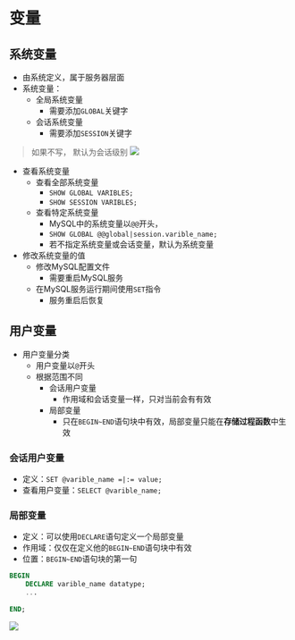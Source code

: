 # 变量
## 系统变量
- 由系统定义，属于服务器层面
- 系统变量：
	- 全局系统变量
		- 需要添加`GLOBAL`关键字
	- 会话系统变量
		- 需要添加`SESSION`关键字
> 如果不写， 默认为会话级别
![](https://jiunian-pic-1310185536.cos.ap-nanjing.myqcloud.com/picgo%2F20221009171203.png)
- 查看系统变量
	- 查看全部系统变量
		- `SHOW GLOBAL VARIBLES;`
		- `SHOW SESSION VARIBLES;`
	- 查看特定系统变量
		- MySQL中的系统变量以`@@`开头，
		- `SHOW GLOBAL @@global|session.varible_name;`
		- 若不指定系统变量或会话变量，默认为系统变量
- 修改系统变量的值
	- 修改MySQL配置文件
		- 需要重启MySQL服务
	- 在MySQL服务运行期间使用`SET`指令
		- 服务重启后恢复
## 用户变量
- 用户变量分类
	- 用户变量以`@`开头
	- 根据范围不同
		- 会话用户变量
			- 作用域和会话变量一样，只对当前会有有效
		- 局部变量
			- 只在`BEGIN~END`语句块中有效，局部变量只能在**存储过程函数**中生效
### 会话用户变量
- 定义：`SET @varible_name =|:= value;`
- 查看用户变量：`SELECT @varible_name;`
### 局部变量
- 定义：可以使用`DECLARE`语句定义一个局部变量
- 作用域：仅仅在定义他的`BEGIN~END`语句块中有效
- 位置：`BEGIN~END`语句块的第一句
```sql
BEGIN
	DECLARE varible_name datatype;
	...
	
END;
```

![](https://jiunian-pic-1310185536.cos.ap-nanjing.myqcloud.com/picgo%2F20221009172309.png)
